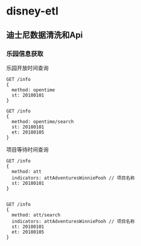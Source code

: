 # disney-etl

## 迪士尼数据清洗和Api

### 乐园信息获取

乐园开放时间查询
```
GET /info 
{
  method: opentime
  st: 20180101
}

GET /info 
{
  method: opentime/search
  st: 20180101
  et: 20180105
}
```

项目等待时间查询
```
GET /info 
{
  method: att
  indicators: attAdventuresWinniePooh // 项目名称
  st: 20180101
}


GET /info 
{
  method: att/search
  indicators: attAdventuresWinniePooh // 项目名称
  st: 20180101
  et: 20180105
}
```
